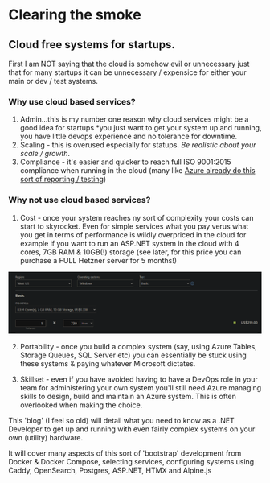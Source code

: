 # Clearing the smoke
## Cloud free systems for startups.

<!--category-- Clearing the smoke, introduction -->

First I am NOT saying that the cloud is somehow evil or unnecessary just that for many startups it can be unnecessary / expensice for 
either your main or dev / test systems.

### Why use cloud based services?

1. Admin...this is my number one reason why cloud services might be a good idea for startups *you just want to get your system up and running, you have little devops experience and no tolerance for downtime.
2. Scaling - this is overused especially for statups. *Be realistic about your scale / growth*. 
3. Compliance - it's easier and quicker to reach full ISO 9001:2015 compliance when running in the cloud (many like [Azure already do this sort of reporting / testing](https://learn.microsoft.com/en-us/azure/compliance/offerings/offering-iso-9001))

### Why not use cloud based services?

1. Cost - once your system reaches ny sort of complexity your costs can start to skyrocket. Even for simple services what you pay verus what you get in terms of performance is wildly overpriced in the cloud for example 
if you want to run an ASP.NET system in the cloud with 4 cores, 7GB RAM & 10GB(!) storage (see later, for this price you can purchase a FULL Hetzner server for 5 months!)

![img.png](img.png)

2. Portability - once you build a complex system (say, using Azure Tables, Storage Queues, SQL Server etc) you can essentially be stuck using these systems & paying whatever Microsoft dictates.

3. Skillset - even if you have avoided having to have a DevOps role in your team for administering your own system you'll still need Azure managing skills to design, build and maintain an Azure system. This is often overlooked when making the choice.

This 'blog' (I feel so old) will detail what you need to know as a .NET Developer to get up and running with even fairly complex systems on your own (utility) hardware. 

It will cover many aspects of this sort of 'bootstrap' development from Docker & Docker Compose, selecting services, configuring systems using Caddy, OpenSearch, Postgres, ASP.NET, HTMX and Alpine.js